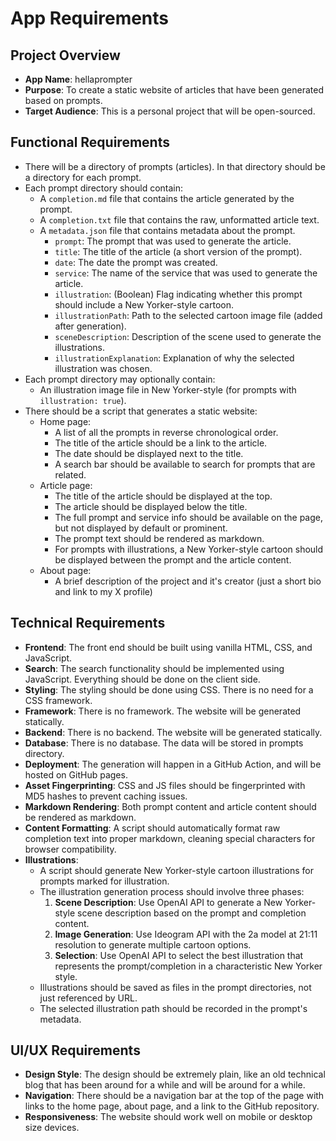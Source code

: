 # App Requirements

## Project Overview
- **App Name**: hellaprompter
- **Purpose**: To create a static website of articles that have been generated based on prompts.
- **Target Audience**: This is a personal project that will be open-sourced.

## Functional Requirements
- There will be a directory of prompts (articles). In that directory should be a directory for each prompt.
- Each prompt directory should contain:
  - A `completion.md` file that contains the article generated by the prompt.
  - A `completion.txt` file that contains the raw, unformatted article text.
  - A `metadata.json` file that contains metadata about the prompt.
    - `prompt`: The prompt that was used to generate the article.
    - `title`: The title of the article (a short version of the prompt).
    - `date`: The date the prompt was created.
    - `service`: The name of the service that was used to generate the article.
    - `illustration`: (Boolean) Flag indicating whether this prompt should include a New Yorker-style cartoon.
    - `illustrationPath`: Path to the selected cartoon image file (added after generation).
    - `sceneDescription`: Description of the scene used to generate the illustrations.
    - `illustrationExplanation`: Explanation of why the selected illustration was chosen.
- Each prompt directory may optionally contain:
  - An illustration image file in New Yorker-style (for prompts with `illustration: true`).
- There should be a script that generates a static website:
  - Home page:
    - A list of all the prompts in reverse chronological order.
    - The title of the article should be a link to the article.
    - The date should be displayed next to the title.
    - A search bar should be available to search for prompts that are related.
  - Article page:
    - The title of the article should be displayed at the top.
    - The article should be displayed below the title.
    - The full prompt and service info should be available on the page, but not displayed by default or prominent.
    - The prompt text should be rendered as markdown.
    - For prompts with illustrations, a New Yorker-style cartoon should be displayed between the prompt and the article content.
  - About page:
    - A brief description of the project and it's creator (just a short bio and link to my X profile)

## Technical Requirements
- **Frontend**: The front end should be built using vanilla HTML, CSS, and JavaScript.
- **Search**: The search functionality should be implemented using JavaScript. Everything should be done on the client side.
- **Styling**: The styling should be done using CSS. There is no need for a CSS framework.
- **Framework**: There is no framework. The website will be generated statically.
- **Backend**: There is no backend. The website will be generated statically.
- **Database**: There is no database. The data will be stored in prompts directory.
- **Deployment**: The generation will happen in a GitHub Action, and will be hosted on GitHub pages.
- **Asset Fingerprinting**: CSS and JS files should be fingerprinted with MD5 hashes to prevent caching issues.
- **Markdown Rendering**: Both prompt content and article content should be rendered as markdown.
- **Content Formatting**: A script should automatically format raw completion text into proper markdown, cleaning special characters for browser compatibility.
- **Illustrations**: 
  - A script should generate New Yorker-style cartoon illustrations for prompts marked for illustration.
  - The illustration generation process should involve three phases:
    1. **Scene Description**: Use OpenAI API to generate a New Yorker-style scene description based on the prompt and completion content.
    2. **Image Generation**: Use Ideogram API with the 2a model at 21:11 resolution to generate multiple cartoon options.
    3. **Selection**: Use OpenAI API to select the best illustration that represents the prompt/completion in a characteristic New Yorker style.
  - Illustrations should be saved as files in the prompt directories, not just referenced by URL.
  - The selected illustration path should be recorded in the prompt's metadata.

## UI/UX Requirements
- **Design Style**: The design should be extremely plain, like an old technical blog that has been around for a while and will be around for a while.
- **Navigation**: There should be a navigation bar at the top of the page with links to the home page, about page, and a link to the GitHub repository.
- **Responsiveness**: The website should work well on mobile or desktop size devices.